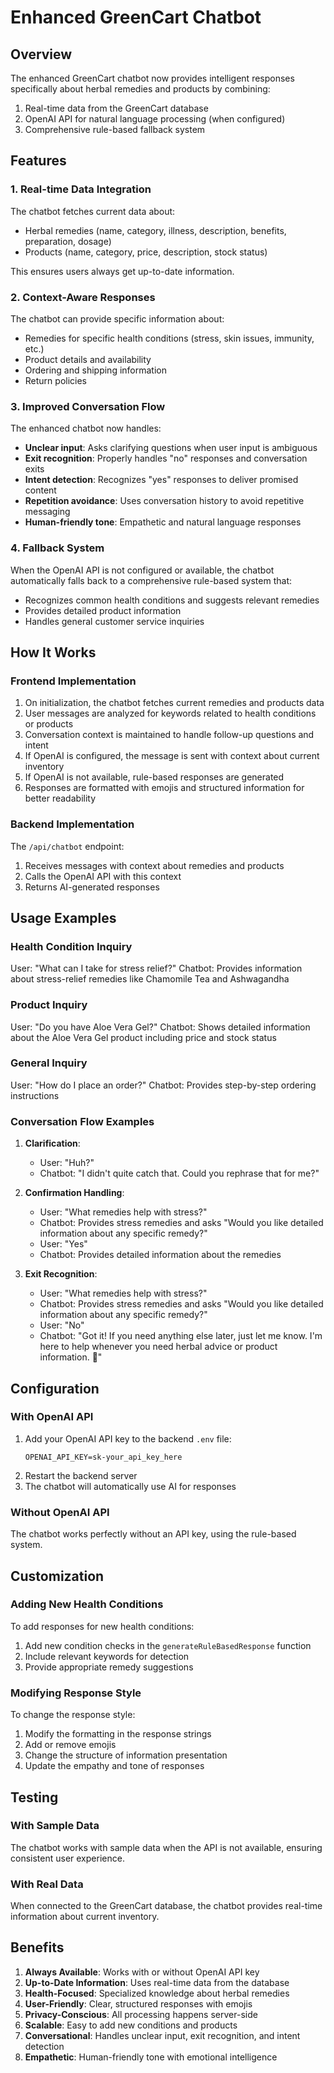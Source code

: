 # Enhanced GreenCart Chatbot

## Overview
The enhanced GreenCart chatbot now provides intelligent responses specifically about herbal remedies and products by combining:

1. Real-time data from the GreenCart database
2. OpenAI API for natural language processing (when configured)
3. Comprehensive rule-based fallback system

## Features

### 1. Real-time Data Integration
The chatbot fetches current data about:
- Herbal remedies (name, category, illness, description, benefits, preparation, dosage)
- Products (name, category, price, description, stock status)

This ensures users always get up-to-date information.

### 2. Context-Aware Responses
The chatbot can provide specific information about:
- Remedies for specific health conditions (stress, skin issues, immunity, etc.)
- Product details and availability
- Ordering and shipping information
- Return policies

### 3. Improved Conversation Flow
The enhanced chatbot now handles:
- **Unclear input**: Asks clarifying questions when user input is ambiguous
- **Exit recognition**: Properly handles "no" responses and conversation exits
- **Intent detection**: Recognizes "yes" responses to deliver promised content
- **Repetition avoidance**: Uses conversation history to avoid repetitive messaging
- **Human-friendly tone**: Empathetic and natural language responses

### 4. Fallback System
When the OpenAI API is not configured or available, the chatbot automatically falls back to a comprehensive rule-based system that:
- Recognizes common health conditions and suggests relevant remedies
- Provides detailed product information
- Handles general customer service inquiries

## How It Works

### Frontend Implementation
1. On initialization, the chatbot fetches current remedies and products data
2. User messages are analyzed for keywords related to health conditions or products
3. Conversation context is maintained to handle follow-up questions and intent
4. If OpenAI is configured, the message is sent with context about current inventory
5. If OpenAI is not available, rule-based responses are generated
6. Responses are formatted with emojis and structured information for better readability

### Backend Implementation
The `/api/chatbot` endpoint:
1. Receives messages with context about remedies and products
2. Calls the OpenAI API with this context
3. Returns AI-generated responses

## Usage Examples

### Health Condition Inquiry
User: "What can I take for stress relief?"
Chatbot: Provides information about stress-relief remedies like Chamomile Tea and Ashwagandha

### Product Inquiry
User: "Do you have Aloe Vera Gel?"
Chatbot: Shows detailed information about the Aloe Vera Gel product including price and stock status

### General Inquiry
User: "How do I place an order?"
Chatbot: Provides step-by-step ordering instructions

### Conversation Flow Examples
1. **Clarification**: 
   - User: "Huh?"
   - Chatbot: "I didn't quite catch that. Could you rephrase that for me?"

2. **Confirmation Handling**:
   - User: "What remedies help with stress?"
   - Chatbot: Provides stress remedies and asks "Would you like detailed information about any specific remedy?"
   - User: "Yes"
   - Chatbot: Provides detailed information about the remedies

3. **Exit Recognition**:
   - User: "What remedies help with stress?"
   - Chatbot: Provides stress remedies and asks "Would you like detailed information about any specific remedy?"
   - User: "No"
   - Chatbot: "Got it! If you need anything else later, just let me know. I'm here to help whenever you need herbal advice or product information. 🌿"

## Configuration

### With OpenAI API
1. Add your OpenAI API key to the backend `.env` file:
   ```
   OPENAI_API_KEY=sk-your_api_key_here
   ```
2. Restart the backend server
3. The chatbot will automatically use AI for responses

### Without OpenAI API
The chatbot works perfectly without an API key, using the rule-based system.

## Customization

### Adding New Health Conditions
To add responses for new health conditions:
1. Add new condition checks in the `generateRuleBasedResponse` function
2. Include relevant keywords for detection
3. Provide appropriate remedy suggestions

### Modifying Response Style
To change the response style:
1. Modify the formatting in the response strings
2. Add or remove emojis
3. Change the structure of information presentation
4. Update the empathy and tone of responses

## Testing

### With Sample Data
The chatbot works with sample data when the API is not available, ensuring consistent user experience.

### With Real Data
When connected to the GreenCart database, the chatbot provides real-time information about current inventory.

## Benefits

1. **Always Available**: Works with or without OpenAI API key
2. **Up-to-Date Information**: Uses real-time data from the database
3. **Health-Focused**: Specialized knowledge about herbal remedies
4. **User-Friendly**: Clear, structured responses with emojis
5. **Privacy-Conscious**: All processing happens server-side
6. **Scalable**: Easy to add new conditions and products
7. **Conversational**: Handles unclear input, exit recognition, and intent detection
8. **Empathetic**: Human-friendly tone with emotional intelligence
